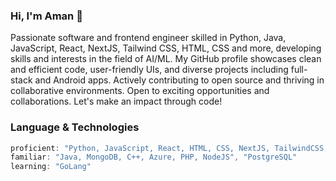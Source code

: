 ### Hi, I'm Aman 👋

<p> Passionate software and frontend engineer skilled in Python, Java, JavaScript, React, NextJS, Tailwind CSS, HTML, CSS and more, developing skills and interests in the field of AI/ML. My GitHub profile showcases clean and efficient code, user-friendly UIs, and diverse projects including full-stack and Android apps. Actively contributing to open source and thriving in collaborative environments. Open to exciting opportunities and collaborations. Let's make an impact through code! </p>

### Language & Technologies
```javascript
proficient: "Python, JavaScript, React, HTML, CSS, NextJS, TailwindCSS, SQL, Firebase"
familiar: "Java, MongoDB, C++, Azure, PHP, NodeJS", "PostgreSQL"
learning: "GoLang"
```

<!-- ![Aman's GitHub stats](https://github-readme-stats.vercel.app/api?username=Amandeep2230&show_icons=true&theme=radical) -->

